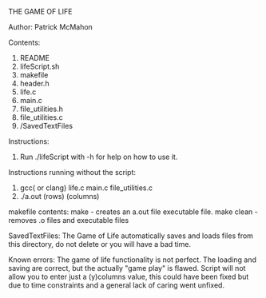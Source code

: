 THE GAME OF LIFE

Author: Patrick McMahon

Contents:
1. README
2. lifeScript.sh
3. makefile
4. header.h
5. life.c
6. main.c
7. file_utilities.h
8. file_utilities.c
9. /SavedTextFiles

Instructions:
1. Run ./lifeScript with -h for help on how to use it.

Instructions running without the script:
1. gcc( or clang) life.c main.c file_utilities.c
2. ./a.out (rows) (columns)

makefile contents:
make - creates an a.out file executable file.
make clean - removes .o files and executable files

SavedTextFiles:
The Game of Life automatically saves and loads files from this directory, do not delete or you will have a bad time.

Known errors:
The game of life functionality is not perfect. The loading and saving are correct, but the actually "game play" is flawed.
Script will not allow you to enter just a (y)columns value, this could have been fixed but due to time constraints and a general lack of caring went unfixed.
